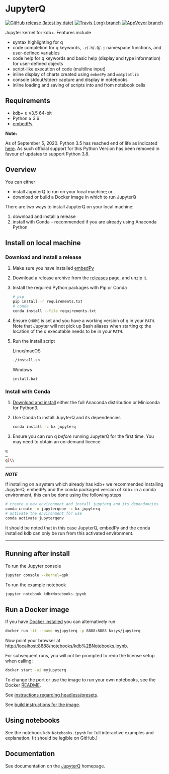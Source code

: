 # JupyterQ

[![GitHub release (latest by date)](https://img.shields.io/github/v/release/kxsystems/jupyterq)](https://github.com/kxsystems/jupyterq/releases) [![Travis (.org) branch](https://img.shields.io/travis/kxsystems/jupyterq/master?label=travis%20build)](https://travis-ci.org/kxsystems/jupyterq/branches) [![AppVeyor branch](https://img.shields.io/appveyor/ci/jhanna-kx/jupyterq-opbu8/master?label=appveyor%20build)](https://ci.appveyor.com/project/jhanna-kx/jupyterq-opbu8/branch/master)

Jupyter kernel for kdb+. Features include

-   syntax highlighting for q
-   code completion for q keywords, `.z`/`.h`/`.Q`/`.j` namespace functions, and user-defined variables
-   code help for q keywords and basic help (display and type information) for user-defined objects
-   script-like execution of code (multiline input)
-   inline display of charts created using `embedPy` and `matplotlib`
-   console stdout/stderr capture and display in notebooks
-   inline loading and saving of scripts into and from notebook cells


## Requirements

- kdb+ ≥ v3.5 64-bit
- Python ≥ 3.6
- [embedPy](https://github.com/KxSystems/embedPy)

**Note:**

As of September 5, 2020. Python 3.5 has reached end of life as indicated [here](https://www.python.org/downloads/release/python-3510/). As such official support for this Python Version has been removed in favour of updates to support Python 3.8.

## Overview

You can either

-   install JupyterQ to run on your local machine; or
-   download or build a Docker image in which to run JupyterQ

There are two ways to install JupyterQ on your local machine:

1.  download and install a release
1.  install with Conda – recommended if you are already using Anaconda Python


## Install on local machine

<a id='download-and-install-a-release'></a>
### Download and install a release

1.  Make sure you have installed [embedPy](https://github.com/KxSystems/embedPy)

1.  Download a release archive from the [releases](../../releases/latest) page, and unzip it.

1.  Install the required Python packages with Pip or Conda

    ```bash
    # pip
    pip install -r requirements.txt
    # conda
    conda install --file requirements.txt
    ```

1. Ensure `QHOME` is set and you have a working version of q in your `PATH`. Note that Jupyter will not pick up Bash aliases when starting q: the location of the q executable needs to be in your `PATH`.

1. Run the install script

    Linux/macOS

    ```bash
    ./install.sh
    ```
    Windows
    ```
    install.bat
    ```


### Install with Conda

1.  [Download and install](https://conda.io/docs/user-guide/install/download.html) either the full Anaconda distribution or Miniconda for Python3.

2.  Use Conda to install JupyterQ and its dependencies

    ```bash
    conda install -c kx jupyterq
    ```

3. Ensure you can run q _before_ running JupyterQ for the first time. You may need to obtain an on-demand licence

  ```bash
  q
  …
  q)\\
  ```
---
**_NOTE_**

If installing on a system which already has kdb+ we recommended installing JupyterQ, embedPy and the conda packaged version of kdb+ in a conda environment, this can be done using the following steps

```bash
# create a new environment and install jupyterq and its dependancies
conda create -n jupyterqenv -c kx jupyterq
# activate the environment for use
conda activate jupyterqenv
```

It should be noted that in this case JupyterQ, embedPy and the conda installed kdb can only be run from this activated environment.

---   
## Running after install

To run the Jupyter console

```bash
jupyter console --kernel=qpk
```

To run the example notebook

```bash
jupyter notebook kdb+Notebooks.ipynb
```


## Run a Docker image

If you have [Docker installed](https://www.docker.com/community-edition) you can alternatively run:

```bash
docker run -it --name myjupyterq -p 8888:8888 kxsys/jupyterq
```

Now point your browser at <http://localhost:8888/notebooks/kdb%2BNotebooks.ipynb>.

For subsequent runs, you will not be prompted to redo the license setup when calling:

```bash
docker start -ai myjupyterq
```

To change the port or use the image to run your own notebooks, see the Docker [README](docker/README.md#runoptions).

See [instructions regarding headless/presets](https://github.com/KxSystems/embedPy/blob/master/docker/README.md#headlesspresets).

See [build instructions for the image](docker/README.md).


## Using notebooks

See the notebook `kdb+Notebooks.ipynb` for full interactive examples and explanation. (It should be legible on GitHub.)


## Documentation

See documentation on the [JupyterQ](https://code.kx.com/v2/ml/jupyterq/) homepage.
